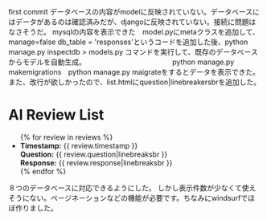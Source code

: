 first commit データベースの内容がmodelに反映されていない。データベースにはデータがあるのは確認済みだが、djangoに反映されていない。接続に問題はなさそうだ。
mysqlの内容を表示できた　model.pyにmetaクラスを追加して、manage=false db_table = 'responses'というコードを追加した後、python manage.py inspectdb > models.py コマンドを実行して、既存のデータベースからモデルを自動生成。
　　　　　　　　　　　　python manage.py makemigrations　python manage.py maigrateをするとデータを表示できた。また、改行が欲しかったので、list.htmlにquestion|linebreakersbrを追加した。

<h1>AI Review List</h1>
<ul>
{% for review in reviews %}
<li>
<strong>Timestamp:</strong> {{ review.timestamp }}<br>
<strong>Question:</strong> {{ review.question|linebreaksbr }}<br>
<strong>Response:</strong> {{ review.response|linebreaksbr }}<br>
</li>
{% endfor %}
</ul>

８つのデータベースに対応できるようにした。
しかし表示件数が少なくて使えそうにない。ページネーションなどの機能が必要です。ちなみにwindsurfでほぼ作りました。
